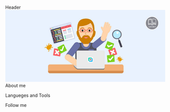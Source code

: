 Header
![Image alt](https://github.com/RomanHodov/romanhodov/blob/main/EWMObQc7Vd.png)
About me

Langueges and Tools

Follow me
